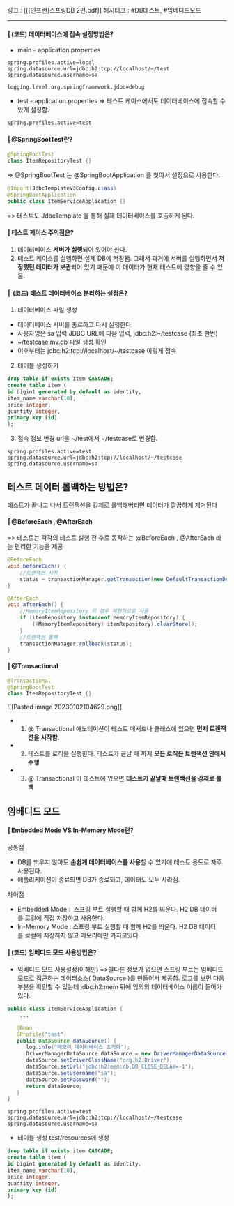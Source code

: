 링크 : [[[인프런]스프링DB 2편.pdf]]
해시태크 : #DB테스트, #임베디드모드

----

#### 📌(코드) 데이터베이스에 접속 설정방법은?
- main - application.properties
```
spring.profiles.active=local 
spring.datasource.url=jdbc:h2:tcp://localhost/~/test 
spring.datasource.username=sa

logging.level.org.springframework.jdbc=debug
```
- test - application.properties
=> 테스트 케이스에서도 데이터베이스에 접속할 수 있게 설정함.
```
spring.profiles.active=test
```

#### 📌@SpringBootTest란?
```java
@SpringBootTest 
class ItemRepositoryTest {}
```
=> @SpringBootTest 는 @SpringBootApplication 를 찾아서 설정으로 사용한다.

```java
@Import(JdbcTemplateV3Config.class)
@SpringBootApplication
public class ItemServiceApplication {}
```
=> 테스트도 JdbcTemplate 을 통해 실제 데이터베이스를 호출하게 된다.

#### 📌테스트 케이스 주의점은?
1) 데이터베이스 **서버가 실행**되어 있어야 한다.
2) 테스트 케이스를 실행하면 실제 DB에 저장됌. 그래서 과거에 서버를 실행하면서 **저장했던 데이터가 보관**되어 있기 때문에 이 데이터가 현재 테스트에 영향을 줄 수 있음.

#### 📌 (코드) 테스트 데이터베이스 분리하는 설정은?
1) 데이터베이스 파일 생성
- 데이터베이스 서버를 종료하고 다시 실행한다. 
- 사용자명은 sa 입력 JDBC URL에 다음 입력, jdbc:h2:~/testcase (최초 한번) 
- ~/testcase.mv.db 파일 생성 확인 
- 이후부터는 jdbc:h2:tcp://localhost/~/testcase 이렇게 접속

2) 테이블 생성하기
```sql
drop table if exists item CASCADE; 
create table item (
id bigint generated by default as identity,
item_name varchar(10), 
price integer,
quantity integer,
primary key (id)
);
```

3) 접속 정보 변경
url을 ~/test에서 ~/testcase로 변경함.
```
spring.profiles.active=test 
spring.datasource.url=jdbc:h2:tcp://localhost/~/testcase 
spring.datasource.username=sa
```

## 테스트 데이터 롤백하는 방법은?
테스트가 끝나고 나서 트랜잭션을 강제로 롤백해버리면 데이터가 깔끔하게 제거된다

#### 📌@BeforeEach , @AfterEach
=> 테스트는 각각의 테스트 실행 전 후로 동작하는 @BeforeEach , @AfterEach 라는 편리한 기능을 제공

```java
@BeforeEach    
void beforeEach() {        
	//트랜잭션 시작  
	status = transactionManager.getTransaction(new DefaultTransactionDefinition());    
}

@AfterEach  
void afterEach() {  
	//MemoryItemRepository 의 경우 제한적으로 사용  
	if (itemRepository instanceof MemoryItemRepository) {  
		((MemoryItemRepository) itemRepository).clearStore();  
	}  
	//트랜잭션 롤백  
	transactionManager.rollback(status);  
}
```

#### 📌@Transactional
```java
@Transactional 
@SpringBootTest 
class ItemRepositoryTest {}
```

![[Pasted image 20230102104629.png]]
-   1. @ Transactional 애노테이션이 테스트 메서드나 클래스에 있으면 **먼저 트랜잭션을 시작함.**  
-   2. 테스트를 로직을 실행한다. 테스트가 끝날 때 까지 **모든 로직은 트랜잭션 안에서 수행**  
-   3. @ Transactional 이 테스트에 있으면 **테스트가 끝날때 트랜잭션을 강제로 롤백**

## 임베디드 모드

#### 📌Embedded Mode VS In-Memory Mode란?
공통점
- DB를 띄우지 않아도 **손쉽게 데이터베이스를 사용**할 수 있기에 테스트 용도로 자주 사용된다.
- 애플리케이션이 종료되면 DB가 종료되고, 데이터도 모두 사라짐.

차이점
- Embedded Mode :  스프링 부트 실행할 때 함께 H2를 띄운다. H2 DB 데이터를 로컬에 직접 저장하고 사용한다.
- In-Memory Mode : 스프링 부트 실행할 때 함께 H2를 띄운다. H2 DB 데이터를 로컬에 저장하지 않고 메모리에만 가지고있다.


#### 📌(코드) 임베디드 모드 사용방법은?
- 임베디드 모드 사용설정(이해만)
=>별다른 정보가 없으면 스프링 부트는 임베디드 모드로 접근하는 데이터소스( DataSource )를 만들어서 제공함. 로그를 보면 다음 부분을 확인할 수 있는데 jdbc:h2:mem 뒤에 임의의 데이터베이스 이름이 들어가 있다. 
```java
public class ItemServiceApplication {  
	...

   @Bean  
   @Profile("test")  
   public DataSource dataSource() {  
      log.info("메모리 데이터베이스 초기화");  
      DriverManagerDataSource dataSource = new DriverManagerDataSource();  
      dataSource.setDriverClassName("org.h2.Driver");  
      dataSource.setUrl("jdbc:h2:mem:db;DB_CLOSE_DELAY=-1");  
      dataSource.setUsername("sa");  
      dataSource.setPassword("");  
      return dataSource;  
   }  
}
```

```
spring.profiles.active=test  
spring.datasource.url=jdbc:h2:tcp://localhost/~/testcase  
spring.datasource.username=sa
```


- 테이블 생성
test/resources에 생성
```sql
drop table if exists item CASCADE; 
create table item (
id bigint generated by default as identity,
item_name varchar(10), 
price integer,
quantity integer, 
primary key (id)
);
```